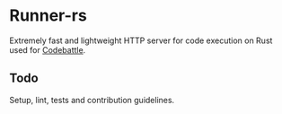 # Runner-rs

Extremely fast and lightweight HTTP server for code execution on Rust used for [Codebattle](https://codebattle.hexlet.io).

## Todo

Setup, lint, tests and contribution guidelines.

